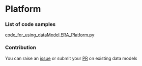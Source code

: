 # Platform

### List of code samples 

<!-- 50-List of code -->

<!-- [code entry](link) -->
[code_for_using_dataModel.ERA_Platform.py](https://github.com/smart-data-models/dataModel.ERA/blob/master/Platform/code/code_for_using_dataModel.ERA_Platform.py)


<!-- /50-List of code -->

### Contribution
You can raise an [issue](https://github.com/smart-data-models/dataModel.ERA/issues) or submit your [PR](https://github.com/smart-data-models/dataModel.ERA/pulls) on existing data models
